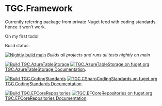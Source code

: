 # TGC.Framework

Currently referring package from private Nuget feed with coding standards, hence it won't work.

On my first todo!

Build status:

[![Nightly build main](https://github.com/aatrisgn/TGC.Framework/actions/workflows/NightlyBuild.yml/badge.svg)](https://github.com/aatrisgn/TGC.Framework/actions/workflows/NightlyBuild.yml)
*Builds all projects and runs all tests nightly on main*

[![Build TGC.AzureTableStorage](https://github.com/aatrisgn/TGC.Framework/actions/workflows/TGC.AzureTableStorage.yml/badge.svg)](https://github.com/aatrisgn/TGC.Framework/actions/workflows/TGC.AzureTableStorage.yml)
[![TGC.AzureTableStorage on fuget.org](https://www.fuget.org/packages/TGC.AzureTableStorage/badge.svg)](https://www.fuget.org/packages/TGC.AzureTableStorage)
[TGC.AzureTableStorage Documentation](https://github.com/aatrisgn/TGC.Framework/blob/main/src/AzureTableStorage/TGC.AzureTableStorage/README.md).

[![Build TGC.CodingStandards](https://github.com/aatrisgn/TGC.Framework/actions/workflows/TGC.CSharpCodingStandards.yml/badge.svg)](https://github.com/aatrisgn/TGC.Framework/actions/workflows/TGC.CSharpCodingStandards.yml)
[![TGC.CSharpCodingStandards on fuget.org](https://www.fuget.org/packages/TGC.CSharpCodingStandards/badge.svg)](https://www.fuget.org/packages/TGC.CSharpCodingStandards)
[TGC.CodingStandards Documentation](https://github.com/aatrisgn/TGC.Framework/blob/main/src/CSharpCodingStandards/TGC.CSharpCodingStandards/README.md).

[![Build TGC.EFCoreRepositories](https://github.com/aatrisgn/TGC.Framework/actions/workflows/TGC.EFCoreRepositories.yml/badge.svg)](https://github.com/aatrisgn/TGC.Framework/actions/workflows/TGC.EFCoreRepositories.yml)
[![TGC.EFCoreRepositories on fuget.org](https://www.fuget.org/packages/TGC.EFCoreRepositories/badge.svg)](https://www.fuget.org/packages/TGC.EFCoreRepositories)
[TGC.EFCoreRepositories Documentation](https://github.com/aatrisgn/TGC.Framework/blob/main/src/EFCoreRepositories/TGC.EFCoreRepositories/README.md).